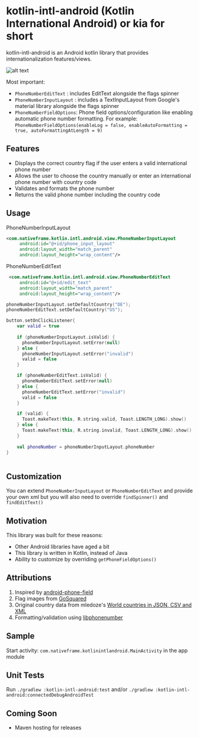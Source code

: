 kotlin-intl-android (Kotlin International Android) or kia for short
===================

kotlin-intl-android is an Android kotlin library that provides internationalization features/views.

![alt text](https://firebasestorage.googleapis.com/v0/b/images-de159.appspot.com/o/kotlin-intl-android-sample.gif?alt=media&token=edaa9b0a-73a8-4cc3-acba-426cc63ab94d "Sample")

Most important:

 * `PhoneNumberEditText` : includes EditText alongside the flags spinner
 * `PhoneNumberInputLayout` : includes a TextInputLayout from Google's material library alongside the flags spinner 
 * `PhoneNumberFieldOptions`: Phone field options/configuration like enabling automatic phone number formatting. For example: `PhoneNumberFieldOptions(enableLog = false, enableAutoFormatting = true, autoFormattingAtLength = 9)`
 
## Features
 
 * Displays the correct country flag if the user enters a valid international phone number
 * Allows the user to choose the country manually or enter an international phone number with country code
 * Validates and formats the phone number 
 * Returns the valid phone number including the country code
 
## Usage

PhoneNumberInputLayout 
 
```xml
<com.nativeframe.kotlin.intl.android.view.PhoneNumberInputLayout
     android:id="@+id/phone_input_layout"
     android:layout_width="match_parent"
     android:layout_height="wrap_content"/>
```
 
PhoneNumberEditText
 
```xml
 <com.nativeframe.kotlin.intl.android.view.PhoneNumberEditText
     android:id="@+id/edit_text"
     android:layout_width="match_parent"
     android:layout_height="wrap_content"/>
```
 
```kotlin 
phoneNumberInputLayout.setDefaultCountry("DE");
phoneNumberEditText.setDefaultCountry("US");

button.setOnClickListener{
    var valid = true
    
    if (phoneNumberInputLayout.isValid) {
      phoneNumberInputLayout.setError(null)
    } else {
      phoneNumberInputLayout.setError("invalid")
      valid = false
    }

    if (phoneNumberEditText.isValid) {
      phoneNumberEditText.setError(null)
    } else {
      phoneNumberEditText.setError("invalid")
      valid = false
    }

    if (valid) {
      Toast.makeText(this, R.string.valid, Toast.LENGTH_LONG).show()
    } else {
      Toast.makeText(this, R.string.invalid, Toast.LENGTH_LONG).show()
    }
    
    val phoneNumber = phoneNumberInputLayout.phoneNumber
}
 
```

## Customization

You can extend `PhoneNumberInputLayout` or `PhoneNumberEditText` and provide your own xml but you will also need to override `findSpinner()` and `findEditText()`

## Motivation

This library was built for these reasons: 
 
 * Other Android libraries have aged a bit
 * This library is written in Kotlin, instead of Java
 * Ability to customize by overriding `getPhoneFieldOptions()`

## Attributions  

 1. Inspired by [android-phone-field](https://github.com/lamudi-gmbh/android-phone-field)
 2. Flag images from [GoSquared](https://www.gosquared.com/resources/flag-icons/)
 3. Original country data from mledoze's [World countries in JSON, CSV and XML](https://github.com/mledoze/countries)
 4. Formatting/validation using [libphonenumber](https://github.com/googlei18n/libphonenumber)


 ## Sample

 Start activity: `com.nativeframe.kotlinintlandroid.MainActivity` in the app module

 ## Unit Tests

 Run `./gradlew :kotlin-intl-android:test` and/or `./gradlew :kotlin-intl-android:connectedDebugAndroidTest`

## Coming Soon

* Maven hosting for releases